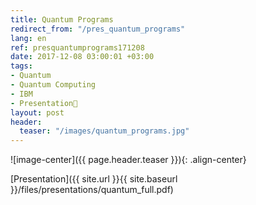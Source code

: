 ```yaml
---
title: Quantum Programs
redirect_from: "/pres_quantum_programs"
lang: en
ref: presquantumprograms171208
date: 2017-12-08 03:00:01 +03:00
tags:
- Quantum
- Quantum Computing
- IBM
- Presentation🎯
layout: post
header:
  teaser: "/images/quantum_programs.jpg"
---
```


![image-center]({{ page.header.teaser }}){: .align-center}

[Presentation]({{ site.url }}{{ site.baseurl }}/files/presentations/quantum_full.pdf)

